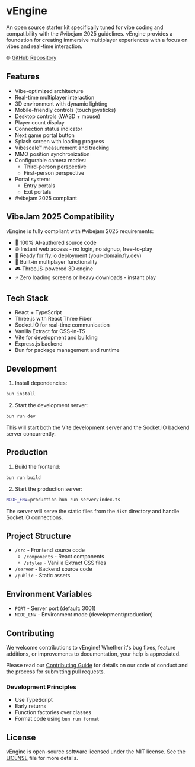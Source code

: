 # vEngine

An open source starter kit specifically tuned for vibe coding and compatibility with the #vibejam 2025 guidelines. vEngine provides a foundation for creating immersive multiplayer experiences with a focus on vibes and real-time interaction.

🌐 [GitHub Repository](https://github.com/benallfree/vengine)

## Features

- Vibe-optimized architecture
- Real-time multiplayer interaction
- 3D environment with dynamic lighting
- Mobile-friendly controls (touch joysticks)
- Desktop controls (WASD + mouse)
- Player count display
- Connection status indicator
- Next game portal button
- Splash screen with loading progress
- Vibescale™ measurement and tracking
- MMO position synchronization
- Configurable camera modes:
  - Third-person perspective
  - First-person perspective
- Portal system:
  - Entry portals
  - Exit portals
- #vibejam 2025 compliant

## VibeJam 2025 Compatibility

vEngine is fully compliant with #vibejam 2025 requirements:

- 🤖 100% AI-authored source code
- 🌐 Instant web access - no login, no signup, free-to-play
- 🚀 Ready for fly.io deployment (your-domain.fly.dev)
- 👥 Built-in multiplayer functionality
- 🎮 ThreeJS-powered 3D engine
- ⚡ Zero loading screens or heavy downloads - instant play

## Tech Stack

- React + TypeScript
- Three.js with React Three Fiber
- Socket.IO for real-time communication
- Vanilla Extract for CSS-in-TS
- Vite for development and building
- Express.js backend
- Bun for package management and runtime

## Development

1. Install dependencies:

```bash
bun install
```

2. Start the development server:

```bash
bun run dev
```

This will start both the Vite development server and the Socket.IO backend server concurrently.

## Production

1. Build the frontend:

```bash
bun run build
```

2. Start the production server:

```bash
NODE_ENV=production bun run server/index.ts
```

The server will serve the static files from the `dist` directory and handle Socket.IO connections.

## Project Structure

- `/src` - Frontend source code
  - `/components` - React components
  - `/styles` - Vanilla Extract CSS files
- `/server` - Backend source code
- `/public` - Static assets

## Environment Variables

- `PORT` - Server port (default: 3001)
- `NODE_ENV` - Environment mode (development/production)

## Contributing

We welcome contributions to vEngine! Whether it's bug fixes, feature additions, or improvements to documentation, your help is appreciated.

Please read our [Contributing Guide](CONTRIBUTING.md) for details on our code of conduct and the process for submitting pull requests.

### Development Principles

- Use TypeScript
- Early returns
- Function factories over classes
- Format code using `bun run format`

## License

vEngine is open-source software licensed under the MIT license. See the [LICENSE](LICENSE) file for more details.
